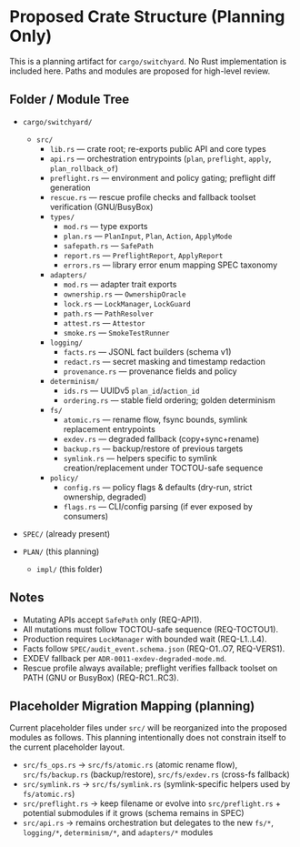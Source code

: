 # Proposed Crate Structure (Planning Only)

This is a planning artifact for `cargo/switchyard`. No Rust implementation is included here. Paths and modules are proposed for high-level review.

## Folder / Module Tree

- `cargo/switchyard/`
  - `src/`
    - `lib.rs` — crate root; re-exports public API and core types
    - `api.rs` — orchestration entrypoints (`plan`, `preflight`, `apply`, `plan_rollback_of`)
    - `preflight.rs` — environment and policy gating; preflight diff generation
    - `rescue.rs` — rescue profile checks and fallback toolset verification (GNU/BusyBox)
    - `types/`
      - `mod.rs` — type exports
      - `plan.rs` — `PlanInput`, `Plan`, `Action`, `ApplyMode`
      - `safepath.rs` — `SafePath`
      - `report.rs` — `PreflightReport`, `ApplyReport`
      - `errors.rs` — library error enum mapping SPEC taxonomy
    - `adapters/`
      - `mod.rs` — adapter trait exports
      - `ownership.rs` — `OwnershipOracle`
      - `lock.rs` — `LockManager`, `LockGuard`
      - `path.rs` — `PathResolver`
      - `attest.rs` — `Attestor`
      - `smoke.rs` — `SmokeTestRunner`
    - `logging/`
      - `facts.rs` — JSONL fact builders (schema v1)
      - `redact.rs` — secret masking and timestamp redaction
      - `provenance.rs` — provenance fields and policy
    - `determinism/`
      - `ids.rs` — UUIDv5 `plan_id`/`action_id`
      - `ordering.rs` — stable field ordering; golden determinism
    - `fs/`
      - `atomic.rs` — rename flow, fsync bounds, symlink replacement entrypoints
      - `exdev.rs` — degraded fallback (copy+sync+rename)
      - `backup.rs` — backup/restore of previous targets
      - `symlink.rs` — helpers specific to symlink creation/replacement under TOCTOU-safe sequence
    - `policy/`
      - `config.rs` — policy flags & defaults (dry-run, strict ownership, degraded)
      - `flags.rs` — CLI/config parsing (if ever exposed by consumers)

- `SPEC/` (already present)
- `PLAN/` (this planning)
  - `impl/` (this folder)

## Notes

- Mutating APIs accept `SafePath` only (REQ-API1).
- All mutations must follow TOCTOU-safe sequence (REQ-TOCTOU1).
- Production requires `LockManager` with bounded wait (REQ-L1..L4).
- Facts follow `SPEC/audit_event.schema.json` (REQ-O1..O7, REQ-VERS1).
- EXDEV fallback per `ADR-0011-exdev-degraded-mode.md`.
- Rescue profile always available; preflight verifies fallback toolset on PATH (GNU or BusyBox) (REQ-RC1..RC3).

## Placeholder Migration Mapping (planning)

Current placeholder files under `src/` will be reorganized into the proposed modules as follows. This planning intentionally does not constrain itself to the current placeholder layout.

- `src/fs_ops.rs` → `src/fs/atomic.rs` (atomic rename flow), `src/fs/backup.rs` (backup/restore), `src/fs/exdev.rs` (cross-fs fallback)
- `src/symlink.rs` → `src/fs/symlink.rs` (symlink-specific helpers used by `fs/atomic.rs`)
- `src/preflight.rs` → keep filename or evolve into `src/preflight.rs` + potential submodules if it grows (schema remains in SPEC)
- `src/api.rs` → remains orchestration but delegates to the new `fs/*`, `logging/*`, `determinism/*`, and `adapters/*` modules
